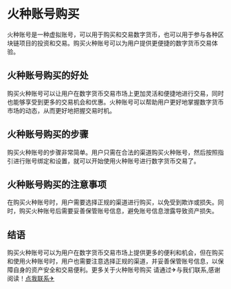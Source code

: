 # 火种账号购买

火种账号是一种虚拟账号，可以用于购买和交易数字货币，也可以用于参与各种区块链项目的投资和交易。购买火种账号可以为用户提供更便捷的数字货币交易体验。

## 火种账号购买的好处

购买火种账号可以让用户在数字货币交易市场上更加灵活和便捷地进行交易，同时也能够享受到更多的交易机会和优惠。火种账号可以帮助用户更好地掌握数字货币市场的动态，从而更好地把握交易时机。

## 火种账号购买的步骤

购买火种账号的步骤非常简单。用户只需在合法的渠道购买火种账号，然后按照指引进行账号绑定和设置，就可以开始使用火种账号进行数字货币交易了。

## 火种账号购买的注意事项

在购买火种账号时，用户需要选择正规的渠道进行购买，以免受到欺诈或损失。同时，购买火种账号后需要妥善保管账号信息，避免账号信息泄露导致资产损失。

## 结语

购买火种账号可以为用户在数字货币交易市场上提供更多的便利和机会，但在购买和使用火种账号时，用户也需要注意选择正规的渠道，并妥善保管账号信息，以保障自身的资产安全和交易便利。更多关于火种账号购买 请通过✈与我们联系,感谢阅读！[点我联系✈](https://faq.G208.com)